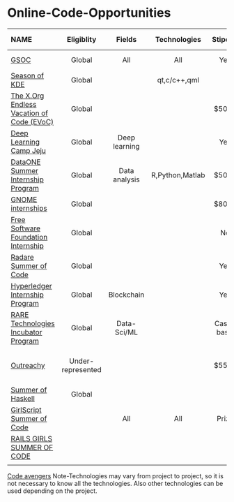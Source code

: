 
# Online-Code-Opportunities
|NAME                                                                        |Eligiblity|Fields       |Technologies          |Stipend|Application Timeline|Program Timeline|GSoC Dependent|
|:---------------------------------------------------------------------------|:--------:|:-----------:|:--------------------:|:-----:|:------------------:|:--------------:|:------------:|
|[GSOC](https://summerofcode.withgoogle.com/)                                |Global    |All          |All                   |Yes    | March              | April-August   | No           |
|[Season of KDE](https://season.kde.org)                                     |Global    |             |qt,c/c++,qml          |       | December           | Jan-March      | No           |
|[The X.Org Endless Vacation of Code (EVoC)](http://www.x.org/wiki/XorgEVoC/)|Global    |             |                      |$5000  | All Year           | All Year       | No           |
|[Deep Learning Camp Jeju](http://jeju.dlcamp.org/2018/)                     |Global    |Deep learning|                      |Yes    | April              | June-July      | No           |
|[DataONE Summer Internship Program](https://www.dataone.org/internships)    |Global    |Data analysis|R,Python,Matlab       | $5000 | Feb-March          | May-July       | No           |
|[GNOME internships](https://wiki.gnome.org/Internships)                     |Global    |             |                      | $8000 | September          | Dec-Feb        | No           |
|[Free Software Foundation Internship](fsf.org/volunteer/internships)        |Global    |             |                      | No    |                    |                | No           |
|[ Radare Summer of Code](https://rada.re/rsoc)                              |Global    |             |                      | Yes   |                    |                | Yes          |
|[Hyperledger Internship Program](wiki.hyperledger.org/internship/schedule)  |Global    |Blockchain   |                      | Yes   | March              | June-Aug/Nov   | No           |
|[RARE Technologies Incubator Program](https://bit.ly/2JXbNOA)               |Global    |Data-Sci/ML  |                      |Case-basis| All-year        | All-year       | No           |
| [Outreachy](https://www.gnome.org/outreachy/)                              |Under-represented|      |                      | $5500 |Feb-Mar, Sep-Oct    | May-Aug Dec-Mar| No           |
|[Summer of Haskell](https://summer.haskell.org)                             |Global    |             |                      |       |                    |                | Yes          |
|[GirlScript Summer of Code](http://gssoc.tech)                              |          |All          |All                   |Prize  |                    | Jun-Aug        | No           |
|[RAILS GIRLS SUMMER OF CODE](https://railsgirlssummerofcode.org)            |          |             |                      |       | Feb                | Jul-Sep        |              |
|                                                                            |          |             |                      |       |                    |                |              |
 [Code avengers](www.codeavengers.com)
Note-Technologies may vary from project to project, so it is not necessary to know all the technologies.
Also other technologies can be used depending on the project.  
